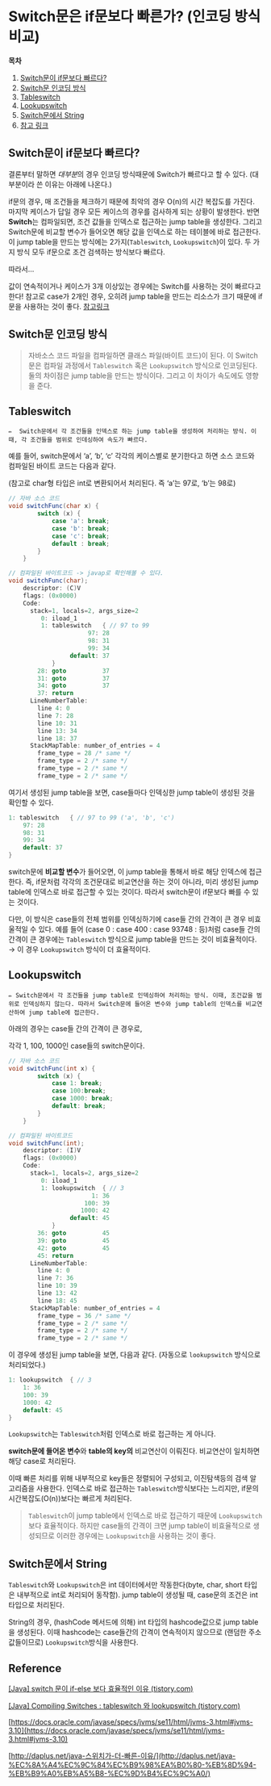 # Switch문은 if문보다 빠른가? (인코딩 방식 비교)

**목차**
1. [Switch문이 if문보다 빠르다?](#switch문이-if문보다-빠르다)
2. [Switch문 인코딩 방식](#switch문-인코딩-방식)
3. [Tableswitch](#tableswitch)
4. [Lookupswitch](#lookupswitch)
5. [Switch문에서 String](#switch문에서-string)
6. [참고 링크](#reference)



## Switch문이 if문보다 빠르다?

결론부터 말하면 *대부분*의 경우 인코딩 방식때문에 Switch가 빠르다고 할 수 있다. (대부분이라 쓴 이유는 아래에 나온다.)

if문의 경우, 매 조건들을 체크하기 때문에 최악의 경우 O(n)의 시간 복잡도를 가진다. 마지막 케이스가 답일 경우 모든 케이스의 경우를 검사하게 되는 상황이 발생한다. 반면 **Switch**는 컴파일되면, 조건 값들을 인덱스로 접근하는 jump table을 생성한다. 그리고 Switch문에 비교할 변수가 들어오면 해당 값을 인덱스로 하는 테이블에 바로 접근한다. 이 jump table을 만드는 방식에는 2가지(`Tableswitch`, `Lookupswitch`)이 있다. 두 가지 방식 모두 if문으로 조건 검색하는 방식보다 빠르다.

따라서…

값이 연속적이거나 케이스가 3개 이상있는 경우에는 Switch를 사용하는 것이 빠르다고 한다! 참고로 case가 2개인 경우, 오히려 jump table을 만드는 리소스가 크기 때문에 if문을 사용하는 것이 좋다. [참고링크](http://daplus.net/java-%EC%8A%A4%EC%9C%84%EC%B9%98%EA%B0%80-%EB%8D%94-%EB%B9%A0%EB%A5%B8-%EC%9D%B4%EC%9C%A0/)

## Switch문 인코딩 방식

> 자바소스 코드 파일을 컴파일하면 클래스 파일(바이트 코드)이 된다.
이 Switch문은 컴파일 과정에서 `Tableswitch` 혹은 `Lookupswitch` 방식으로 인코딩된다. 
둘의 차이점은 jump table을 만드는 방식이다. 그리고 이 차이가 속도에도 영향을 준다.
> 

## Tableswitch

<aside>
  
    ✏️  Switch문에서 각 조건들을 인덱스로 하는 jump table을 생성하여 처리하는 방식. 이때, 각 조건들을 범위로 인데싱하여 속도가 빠르다.

</aside>

예를 들어, switch문에서 ‘a’, ‘b’, ‘c’ 각각의 케이스별로 분기한다고 하면 소스 코드와 컴파일된 바이트 코드는 다음과 같다. 

(참고로 char형 타입은 int로 변환되어서 처리된다. 즉 ‘a’는 97로, ‘b’는 98로)

```java
// 자바 소스 코드
void switchFunc(char x) {
        switch (x) {
            case 'a': break;
            case 'b': break;
            case 'c': break;
            default : break;
        }
    }

// 컴파일된 바이트코드 -> javap로 확인해볼 수 있다.
void switchFunc(char);
    descriptor: (C)V
    flags: (0x0000)
    Code:
      stack=1, locals=2, args_size=2
         0: iload_1
         1: tableswitch   { // 97 to 99
                      97: 28
                      98: 31
                      99: 34
                 default: 37
            }
        28: goto          37
        31: goto          37
        34: goto          37
        37: return
      LineNumberTable:
        line 4: 0
        line 7: 28
        line 10: 31
        line 13: 34
        line 18: 37
      StackMapTable: number_of_entries = 4
        frame_type = 28 /* same */
        frame_type = 2 /* same */
        frame_type = 2 /* same */
        frame_type = 2 /* same */
```

여기서 생성된 jump table을 보면, case들마다 인덱싱한 jump table이 생성된 것을 확인할 수 있다.

```java
1: tableswitch   { // 97 to 99 ('a', 'b', 'c')
	97: 28
	98: 31
	99: 34
	default: 37
}
```

switch문에 **비교할 변수**가 들어오면, 이 jump table을 통해서 바로 해당 인덱스에 접근한다. 즉, if문처럼 각각의 조건문대로 비교연산을 하는 것이 아니라, 미리 생성된 jump table에 인덱스로 바로 접근할 수 있는 것이다. 따라서 switch문이 if문보다 빠를 수 있는 것이다.

 

다만, 이 방식은 case들의 전체 범위를 인덱싱하기에 case들 간의 간격이 큰 경우 비효울적일 수 있다. 예를 들어 (case 0 : case 400 : case 93748 : 등)처럼 case들 간의 간격이 큰 경우에는 `Tableswitch` 방식으로 jump table을 만드는 것이 비효율적이다. → 이 경우 `Lookupswitch` 방식이 더 효율적이다.

## Lookupswitch

<aside>
  
    ✏️ Switch문에서 각 조건들을 jump table로 인덱싱하여 처리하는 방식. 이때, 조건값을 범위로 인덱싱하지 않는다. 따라서 Switch문에 들어온 변수와 jump table의 인덱스를 비교연산하여 jump table에 접근한다.

</aside>

아래의 경우는 case들 간의 간격이 큰 경우로,

각각 1, 100, 1000인 case들의 switch문이다.

```java
// 자바 소스 코드
void switchFunc(int x) {
        switch (x) {
            case 1: break;
            case 100:break;
            case 1000: break;
            default: break;
        }
    }

// 컴파일된 바이트코드
void switchFunc(int);
    descriptor: (I)V
    flags: (0x0000)
    Code:
      stack=1, locals=2, args_size=2
         0: iload_1
         1: lookupswitch  { // 3
                       1: 36
                     100: 39
                    1000: 42
                 default: 45
            }
        36: goto          45
        39: goto          45
        42: goto          45
        45: return
      LineNumberTable:
        line 4: 0
        line 7: 36
        line 10: 39
        line 13: 42
        line 18: 45
      StackMapTable: number_of_entries = 4
        frame_type = 36 /* same */
        frame_type = 2 /* same */
        frame_type = 2 /* same */
        frame_type = 2 /* same */
```

이 경우에 생성된 jump table을 보면, 다음과 같다. (자동으로 `lookupswitch` 방식으로 처리되었다.)

```java
1: lookupswitch  { // 3
	1: 36
	100: 39
	1000: 42
	default: 45
}
```

`Lookupswitch`는 `Tableswitch`처럼 인덱스로 바로 접근하는 게 아니다. 

**switch문에 들어온 변수**와 **table의 key의** 비교연산이 이뤄진다. 비교연산이 일치하면 해당 case로 처리된다.

이때 빠른 처리를 위해 내부적으로 key들은 정렬되어 구성되고, 이진탐색등의 검색 알고리즘을 사용한다. 인덱스로 바로 접근하는 `Tableswitch`방식보다는 느리지만, if문의 시간복잡도(O(n))보다는 빠르게 처리된다. 

> `Tableswitch`이 jump table에서 인덱스로 바로 접근하기 때문에 `Lookupswitch`보다 효율적이다. 하지만 case들의 간격이 크면 jump table이 비효율적으로 생성되므로 이러한 경우에는 `Lookupswitch`을 사용하는 것이 좋다.
> 

## Switch문에서 String

`Tableswitch`와 `Lookupswitch`은 int 데이터에서만 작동한다(byte, char, short 타입은 내부적으로 int로 처리되어 동작함). jump table이 생성될 때, case문의 조건은 int 타입으로 처리된다.

String의 경우, (hashCode 메서드에 의해) int 타입의 hashcode값으로 jump table을 생성된다. 이때 hashcode는 case들간의 간격이 연속적이지 않으므로 (랜덤한 주소값들이므로) `Lookupswitch`방식을 사용한다.

## Reference

[[Java] switch 문이 if-else 보다 효율적인 이유 (tistory.com)](https://shanepark.tistory.com/395)

[[Java] Compiling Switches : tableswitch 와 lookupswitch (tistory.com)](https://jerry92k.tistory.com/54)

[https://docs.oracle.com/javase/specs/jvms/se11/html/jvms-3.html#jvms-3.10](https://docs.oracle.com/javase/specs/jvms/se11/html/jvms-3.html#jvms-3.10)

[http://daplus.net/java-스위치가-더-빠른-이유/](http://daplus.net/java-%EC%8A%A4%EC%9C%84%EC%B9%98%EA%B0%80-%EB%8D%94-%EB%B9%A0%EB%A5%B8-%EC%9D%B4%EC%9C%A0/)
